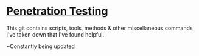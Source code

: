 # [Penetration Testing](https://h1dz.github.io/kali/)


This git contains scripts, tools, methods & other miscellaneous commands I've taken down that I've found helpful.

~Constantly being updated
